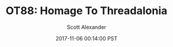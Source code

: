 ---
layout: podcast
title: "OT88: Homage To Threadalonia"
author: Scott Alexander
description: https://slatestarcodex.com/2017/11/06/ot88-homage-to-threadalonia/
date: 2017-11-06 00:14:00 PST
length: 80080
duration: 20
guid: ot88-homage-to-threadalonia
---